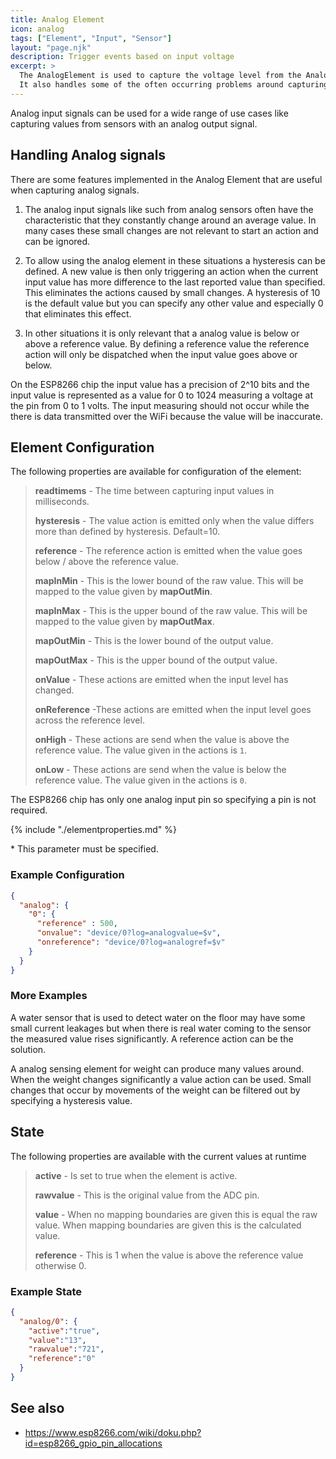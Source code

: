 ```yaml
---
title: Analog Element
icon: analog
tags: ["Element", "Input", "Sensor"]
layout: "page.njk"
description: Trigger events based on input voltage
excerpt: >
  The AnalogElement is used to capture the voltage level from the Analog Input pin with the integrated ADC and to emit corresponding events.
  It also handles some of the often occurring problems around capturing analog values.
---
```


<!--
## Web UI for the Analog Element

There is a dedicated card for this element available that will be used on the web server config and landing pages:
-->

Analog input signals can be used for a wide range of use cases like capturing values from sensors with an analog output signal.


## Handling Analog signals

There are some features implemented in the Analog Element that are useful when capturing analog signals.

1. The analog input signals like such from analog sensors often have the characteristic that they constantly change around an average value. In many cases these small changes are not relevant to start an action and can be ignored.

2. To allow using the analog element in these situations a hysteresis can be defined. A new value is then only triggering an action when the current input value has more difference to the last reported value than specified. This eliminates the actions caused by small changes.
A hysteresis of 10 is the default value but you can specify any other value and especially 0 that eliminates this effect.

3. In other situations it is only relevant that a analog value is below or above a reference value.
By defining a reference value the reference action will only be dispatched when the input value goes above or below.

On the ESP8266 chip the input value has a precision of 2^10 bits and the input value is represented as a value for 0 to 1024 measuring a voltage at the pin from 0 to 1 volts. The input measuring should not occur while the there is data transmitted over the WiFi because the value will be inaccurate.


## Element Configuration

<object data="/element.svg?analog" type="image/svg+xml"></object>

The following properties are available for configuration of the element:

> **readtimems** - The time between capturing input values in milliseconds.
>
> **hysteresis** - The value action is emitted only when the value differs more than defined by hysteresis. Default=10.
>
> **reference** - The reference action is emitted when the value goes below / above the reference value.
>
> **mapInMin** - This is the lower bound of the raw value. This will be mapped to the value given by **mapOutMin**.
>
> **mapInMax** - This is the upper bound of the raw value. This will be mapped to the value given by **mapOutMax**.
>
> **mapOutMin** - This is the lower bound of the output value.
>
> **mapOutMax** - This is the upper bound of the output value.
>
> **onValue** - These actions are emitted when the input level has changed.
>
> **onReference** -These actions are emitted when the input level goes across the reference level.
>
> **onHigh** - These actions are send when the value is above the reference value.
> The value given in the actions is `1`.
>
> **onLow** - These actions are send when the value is below the reference value.
> The value given in the actions is `0`.

The ESP8266 chip has only one analog input pin so specifying a pin is not required.

{% include "./elementproperties.md" %}

\* This parameter must be specified.

### Example Configuration

``` json
{
  "analog": {
    "0": {
      "reference" : 500,
      "onvalue": "device/0?log=analogvalue=$v",
      "onreference": "device/0?log=analogref=$v"
    }
  }
}
```

### More Examples

A water sensor that is used to detect water on the floor may have some small current leakages but when there is real water coming to the sensor the measured value rises significantly. A reference action can be the solution.

A analog sensing element for weight can produce many values around. When the weight changes significantly a value action can be used. Small changes that occur by movements of the weight can be filtered out by specifying a hysteresis value.


## State

The following properties are available with the current values at runtime

> **active** - Is set to true when the element is active.
>
> **rawvalue** - This is the original value from the ADC pin.
>
> **value** - When no mapping boundaries are given this is equal the raw value.
> When mapping boundaries are given this is the calculated value.
>
> **reference** - This is 1 when the value is above the reference value otherwise 0.


### Example State

``` json
{
  "analog/0": {
    "active":"true",
    "value":"13",
    "rawvalue":"721",
    "reference":"0"
  }
}
```


## See also

* <https://www.esp8266.com/wiki/doku.php?id=esp8266_gpio_pin_allocations>
